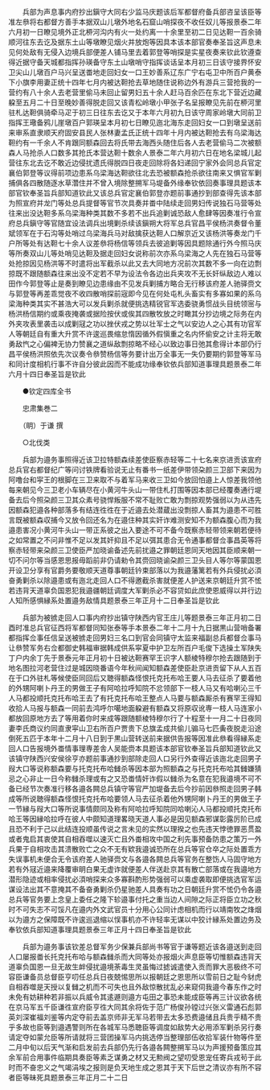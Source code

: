 <!-- { "loadSidebar": true } -->
　　兵部为声息事内府抄出鎭守大同右少监马庆题该后军都督府备兵部咨呈该臣等准左叅将右都督方善手本据双山儿墩外地名石窟山哨探夜不收任奴儿等报景泰二年六月初一日瞭见境外正北桺河沟内有火一处约离一十余里至初二日见达靼一百余骑顺河往东去讫及据东土山等墩瞭见烟火并放炮等因具本该本部官奏奉圣旨这声息未见何处敌有无侵入边境兵部便差人铺马里去着郭登等哨探是实星夜奏来钦此钦遵查得近据守备天城都指挥孙瑛备守东土山墩哨守指挥谈话呈本月初三日该守接界怀安卫尖山儿墩百户马兴呈送畨地走回妇女一口王妙善系辽东广宁右屯卫中所百户黄泰下小旗李用妻正统十四年七月内被达靼抢去草地随住说称边外有游兵三营抢我的一营约有八十余人去老营里偷马未回止留男妇五十余人赶马百余匹在东北下营近边藏躱至五月二十日至晚妙善得脱走回又该青松岭墩小甲张子名呈报瞭见先前在桺河里驻札达靼俱骑牵马疋于初三日往东去讫又于本年六月初九日该守周家岭墩大同前卫指挥王璥备鸦儿崖墩百户郭瑛呈本月初七日瞭见迤北海东走回妇女一口到墩呈送前来审系直隶顺天府固安县民人张林妻孟氏正统十四年十月内被达靼抢去有乌梁海达靼约有一千余人不肯跟同额森回去将氏带去海西头随住后各人去老营偷马二次被额森人马抢杀人口数多其抢氏本营达靼十数余人景泰二年六月初六日在地名梁城儿起营往东北去讫不敢近边侵扰遗氏得脱四日夜走回除将各妇递回宁家外会同总兵官定襄伯郭登等议得前项边患系乌梁海达靼欲往北去恐被额森抢杀欲往南来又惧官军剿捕俱各四散随逐水草濳住并不曾入境除整搠军马堤备外缘奉钦依回奏事理具题该本部官钦奉圣旨兵部知道钦此又该总兵官定襄伯郭登亦题前事通抄到部查得先该本部为照宣府并龙门等处总兵提督等官节次具奏并畨中陆续走回男妇传说独石马营等处往来出没达靼多系乌梁海种类其数不多若不出兵追剿诚恐敌人愈肆等因奏准行令宣府总兵鎭守等官随宜设法调兵出境剿杀续该鎭朔大将军总兵官昌平侯杨洪奏督令董斌领军在于石沟等处哨过乌梁海兵马对敌擒获达靼人口解京近又该杨洪等奏龙门千户所等处有达靼七十余人议差叅将杨信等领兵去彼追剿等因具题除通行外今照马庆等所奏双山儿等处哨见达靼及据走回妇女说称前次亦系乌梁海之人先在独石马营等处抢掠因见杨洪等不时遣将出军截杀以此又去大同地方况前次其数不多一向在边剽掠既不跟随额森往来出没不定若不早为设法令各边出兵夹攻不无长奸纵敌边人难以田作今郭登等止是奏到瞭见边患缘由不见发兵剿捕方略合无行移该府差人驰驿赍文与郭登等再差乖觉夜不收四散哨探前宼即今见在何处屯札头畜实有多寡如果的系乌梁海种类其实不甚浩大可以发兵剿杀就便挑选精锐官军选委骁勇惯战头目统领宻与杨洪杨信期约或乘夜掩袭或据险按伏或俟其四散牧放之时瞰其分抄边境之际务在内外夹攻表里袭击以成剿冦之功以挫伏戎之势以壮军士之气以安边人之心其有功官军人等朝廷自有重大升赏不许逡巡畏缩怠惰因循外假愼重之名内怀偷安之计主将无敢勇敌忾之心偏裨无协力赞襄之道纵敌剽掠略不经心以致边事日弛其愈得计本部仍行昌平侯杨洪照依先次议奏令叅赞杨信等务要计出万全事无一失仍要期约郭登等军马和同计度相机行事不许自分彼此因而不能成功缘奉钦依兵部知道事理具题景泰二年六月十四日奉圣旨是钦此

　　●钦定四库全书

　　忠肃集巻二

　　（眀）于谦 撰

　　○北伐类

　　兵部为邉务事照得近该卫拉特额森续差使臣察赤轻等二十七名来京进贡该宣府总兵官右都督纪广等问讨铁牌看验说无止有番书一纸差伊带领朶颜三卫部下来因为阿噜台和寜王的根脚在三卫来取不与着军马来收三卫如今放回怕邉上人惊差我领他每来朝见今三卫老小车辆尽在小黄河牛头山一带住札打围等因本部已经覆奏通行堤备去后今照朶颜三卫其众素号骁悍叛服不常不耻败亡敢为剽掠观势强弱以为从违先因额森犯邉各种部落多有结连徃徃在于近邉去处潜蔵出没剽掠人畜其为邉患不可胜言既被额森収捕今又放令回还名为在邉住种其实奸诈难测安知不为额森腹心而为我邉患害况小黄河牛头山一带正系彼之出入要途不可不备今既察赤轻带领来朝若便待之如常置之不问非惟不足以发其奸抑且不足以弭其患合无令通事都督佥事昌英等将察赤轻带来朶颜三卫使臣严加晓谕备述先前扰邉之罪朝廷恩同天地因其臣顺来朝一切不问尔等当感恩思报毋蹈前非仍请勑令其赍回晓谕朶颜三卫头目人等尔等蒙国恩开设卫分享有官爵务要敬顺天道尊事朝廷钤束部落以为我邉藩篱若有外兵侵扰必湏奋勇剿杀以除邉患或有迤北走回人口不得邀截杀害就便差人护送来京朝廷升赏不恡若违背天道辜负国恩犯我邉疆朝廷调度大军剿杀必不容贷如此庶使恩威得以并行边人知所感惧縁系处置邉务敌情具题景泰三年正月十二日奉圣旨是钦此

　　兵部为被掳走回人口事内府抄出镇守陕西内官王庄儿等题景泰三年正月初二日酉时准总兵官征西将军都督同知张泰等手本景泰二年十二月十九日据黒山营哨备署都指挥佥事任信呈送被掳走回男妇三名口到官会同镇守太监来福副总兵都督佥事马让叅赞军务右佥都御史韩福审据韩成供系寜夏中护卫左所百户毛俊下选操土军陕失丁户内余丁先于景泰元年正月初十日被达靼赛罕王识字人额棱特穆尔抢去跟随到于地名图拉河老营住过是城因晓番语今年秋间闻知额森差使臣赴京进贡留下从人五百在于口外驻札等候使臣同回后又聴得额森怪恨托克托布哈王要人马去征杀了要着他的外甥阿喇卜丹王的男做王子有阿哈拉呼知院不忿领部下一枝人马又有哈喇沁三千人马都投顺托克托布哈王去了有托克托布哈王整点人马要与额森厮杀有赛罕王得知收拾人马报与额森一同前去鸿呼尔噶地面躱避有额森又将原収讹専一枝人马连家小都放回原地方去了等用着你时来成等跟随额棱特穆尔行了十程至十一月二十日夜同妻李氏商议约同直隶寜山卫右所百户贾贵下总旗孟成共偷儿骟马七匹夤夜脱走沿途倒死五匹于本年十二月十八日到于黒山营转送前来据供告报等因准此叅看得縁系走回人口告报境外畨情事理専差舎人吴能赍本具题该本部官钦奉圣旨兵部知道钦此又该镇守陕西兴安侯徐亨亦题前事通抄到部除走回人口另行外查得近该迤北走回男子叚大口等说称额森要与托克托布哈雠杀等因本部为照额森之与托克托布哈其雠嫌猜忌之心非止一日今称雠杀理或有之又恐畨情奸诈假以雠杀为名意在犯我邉境不可不备已经节次奏准行移各邉各闗总兵镇守等官严加堤备去后今抄前因叅照走回男子韩成等所说聴得额森怪恨托克托布哈要领人马去征杀着他外甥阿喇卜丹王的男做王子一节縁与叚大口等所说事情颇同及称有阿哈拉呼知院同哈喇沁人马都投顺托克托布哈王等因縁哈拉呼在彼人中颇知道理畧晓天道人事必是因见额森邪谋彰露厉阶已成且恐不利于己以此结连投顺虽传说之言未见的实然以理揆之也先违天悖徳罪恶贯盈或者鬼启其衷使其自相吞噬以速灭亡且外畨相攻中国之利先事预备防患之策万一外兵果于自相攻击其溃散败亡之众不无有欵我邉诚恐所在总兵等官仓卒之际处置乖方失误事机未便合无令该府差人驰驿赍文与各邉各闗总兵等官务在整饬人马固守地方若有外冦近邉来降覆审眀白果无虚诈就便差人伴送赴京其有散亡部落或在我邉地方潜形隐迹或相率侵扰必湏哨探来众多寡斟酌形势强弱可以乘虚袭取即便挑选官军运谋设法出其不意掩其不备奋勇剿杀仍星驰差人具奏有功之日朝廷升赏不恡仍令各邉总兵等官务要上念皇上委任之隆下轸邉事付托之重当边人间隙之际正将臣立功之秋时不可失志不可馁凡在邉内外文武官员十分用心公同计虑相机而行以靖南牧之烽烟以为邉方之保障既不许逡巡退缩以悮事机亦不许轻率无谋以中狡计縁系处置边务及奉钦依兵部知道事理具题景泰三年正月十四日奉圣旨是钦此

　　兵部为邉务事该钦差总督军务少保兼兵部尚书等官于谦等题近该各邉送到走回人口屡报畨长托克托布哈与额森雠杀而大同等处亦报烟火声息臣等切惟额森违背天道辜负国恩一旦无故生衅侵扰邉境荼毒生灵虽悔过摅诚遣使入贡而罪大恶极终不可容臣谦备员总督臣亨叨任总兵日夜兢惕思所以报朝廷之恩思所以雪前日之耻今豺虎自相吞噬是天授以复雠之机而不可失也且外敌惊散扰乱必来窥伺我邉今春东作之时未免有妨耕种若非振以兵威令其逺遯则邉方屯田之事恐未能成臣等再三计议欲各统在京马军五千臣谦徃宣府臣亨徃大同其余将佐于范广杨俊孙镗过兴张义雷通石彪郭英刘深崔福刘鉴等内定夺前去盖京师非无军马若带去太多恐费邉储且兵贵乎精不贵乎多故也臣等到邉遇警则所在各城军马悉聴臣等调度如敌势大必用添军剿杀另行奏请定夺如蒙允臣等所请就将三营团操军马内挑选停当整理部伍收拾军装什物等件至二月中旬以后天气渐和启发前去兵部仍先行各邉各闗整搠军马以为声援预备策应其余军前合用事件临期具奏臣等素乏谋勇之材又无勲阀之望叨受恩宠任寄兵戎茍于此时而不奋忠义之气竭涓埃之报则是负天地生成之恩其于天下后世之清议亦有所不容者臣等昧死具题景泰三年正月二十二日

